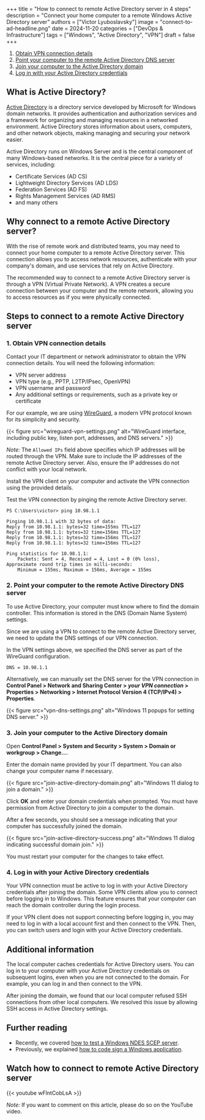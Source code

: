 +++
title = "How to connect to remote Active Directory server in 4 steps"
description = "Connect your home computer to a remote Windows Active Directory server"
authors = ["Victor Lyuboslavsky"]
image = "connect-to-ad-headline.png"
date = 2024-11-20
categories = ["DevOps & Infrastructure"]
tags = ["Windows", "Active Directory", "VPN"]
draft = false
+++

1. [Obtain VPN connection details](#1-obtain-vpn-connection-details)
2. [Point your computer to the remote Active Directory DNS server](#2-point-your-computer-to-the-remote-active-directory-dns-server)
3. [Join your computer to the Active Directory domain](#3-join-your-computer-to-the-active-directory-domain)
4. [Log in with your Active Directory credentials](#4-log-in-with-your-active-directory-credentials)

## What is Active Directory?

[Active Directory](https://docs.microsoft.com/en-us/windows-server/identity/ad-ds/get-started/virtual-dc/active-directory-domain-services-overview)
is a directory service developed by Microsoft for Windows domain networks. It provides authentication and authorization
services and a framework for organizing and managing resources in a networked environment. Active Directory stores
information about users, computers, and other network objects, making managing and securing your network easier.

Active Directory runs on Windows Server and is the central component of many Windows-based networks. It is the central
piece for a variety of services, including:

- Certificate Services (AD CS)
- Lightweight Directory Services (AD LDS)
- Federation Services (AD FS)
- Rights Management Services (AD RMS)
- and many others

## Why connect to a remote Active Directory server?

With the rise of remote work and distributed teams, you may need to connect your home computer to a remote Active
Directory server. This connection allows you to access network resources, authenticate with your company's domain, and
use services that rely on Active Directory.

The recommended way to connect to a remote Active Directory server is through a VPN (Virtual Private Network). A VPN
creates a secure connection between your computer and the remote network, allowing you to access resources as if you
were physically connected.

## Steps to connect to a remote Active Directory server

### 1. Obtain VPN connection details

Contact your IT department or network administrator to obtain the VPN connection details. You will need the following
information:

- VPN server address
- VPN type (e.g., PPTP, L2TP/IPsec, OpenVPN)
- VPN username and password
- Any additional settings or requirements, such as a private key or certificate

For our example, we are using [WireGuard](https://www.wireguard.com/), a modern VPN protocol known for its simplicity
and security.

{{< figure src="wireguard-vpn-settings.png" alt="WireGuard interface, including public key, listen port, addresses, and DNS servers." >}}

_Note:_ The `Allowed IPs` field above specifies which IP addresses will be routed through the VPN. Make sure to include
the IP addresses of the remote Active Directory server. Also, ensure the IP addresses do not conflict with your local
network.

Install the VPN client on your computer and activate the VPN connection using the provided details.

Test the VPN connection by pinging the remote Active Directory server.

```
PS C:\Users\victor> ping 10.98.1.1

Pinging 10.98.1.1 with 32 bytes of data:
Reply from 10.98.1.1: bytes=32 time=155ms TTL=127
Reply from 10.98.1.1: bytes=32 time=156ms TTL=127
Reply from 10.98.1.1: bytes=32 time=156ms TTL=127
Reply from 10.98.1.1: bytes=32 time=156ms TTL=127

Ping statistics for 10.98.1.1:
    Packets: Sent = 4, Received = 4, Lost = 0 (0% loss),
Approximate round trip times in milli-seconds:
    Minimum = 155ms, Maximum = 156ms, Average = 155ms
```

### 2. Point your computer to the remote Active Directory DNS server

To use Active Directory, your computer must know where to find the domain controller. This information is stored in the
DNS (Domain Name System) settings.

Since we are using a VPN to connect to the remote Active Directory server, we need to update the DNS settings of our VPN
connection.

In the VPN settings above, we specified the DNS server as part of the WireGuard configuration.

```
DNS = 10.98.1.1
```

Alternatively, we can manually set the DNS server for the VPN connection in **Control Panel > Network and Sharing
Center > _your VPN connection_ > Properties > Networking > Internet Protocol Version 4 (TCP/IPv4) > Properties**.

{{< figure src="vpn-dns-settings.png" alt="Windows 11 popups for setting DNS server." >}}

### 3. Join your computer to the Active Directory domain

Open **Control Panel > System and Security > System > Domain or workgroup > Change...**.

Enter the domain name provided by your IT department. You can also change your computer name if necessary.

{{< figure src="join-active-directory-domain.png" alt="Windows 11 dialog to join a domain." >}}

Click **OK** and enter your domain credentials when prompted. You must have permission from Active Directory to join a
computer to the domain.

After a few seconds, you should see a message indicating that your computer has successfully joined the domain.

{{< figure src="join-active-directory-success.png" alt="Windows 11 dialog indicating successful domain join." >}}

You must restart your computer for the changes to take effect.

### 4. Log in with your Active Directory credentials

Your VPN connection must be active to log in with your Active Directory credentials after joining the domain. Some VPN
clients allow you to connect before logging in to Windows. This feature ensures that your computer can reach the domain
controller during the login process.

If your VPN client does not support connecting before logging in, you may need to log in with a local account first and
then connect to the VPN. Then, you can switch users and login with your Active Directory credentials.

## Additional information

The local computer caches credentials for Active Directory users. You can log in to your computer with your Active
Directory credentials on subsequent logins, even when you are not connected to the domain. For example, you can log in
and then connect to the VPN.

After joining the domain, we found that our local computer refused SSH connections from other local computers. We
resolved this issue by allowing SSH access in Active Directory settings.

## Further reading

- Recently, we covered [how to test a Windows NDES SCEP server](../test-ndes-scep-server/).
- Previously, we explained [how to code sign a Windows application](../code-signing-windows/).

## Watch how to connect to remote Active Directory server

{{< youtube wFlntCobLsA >}}

_Note:_ If you want to comment on this article, please do so on the YouTube video.
